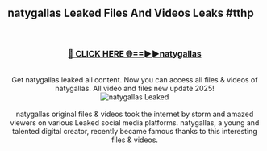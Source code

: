 ## natygallas Leaked Files And Videos Leaks #tthp
<br>
<div align="center">
<h3><a href="https://watchclip.my.id/natygallas" rel="nofollow">🔴 CLICK HERE 🌐==►►natygallas</a></h3>
<br>
Get natygallas leaked all content. Now you can access all files & videos of natygallas. All video and files new update 2025!
<br>
<a href="https://watchclip.my.id/natygallas" rel="nofollow" data-target="animated-image.originalLink"><img src="https://i.ibb.co.com/WyWwxjT/player-gif2.gif" alt="natygallas Leaked" style="max-width: 100%; display: inline-block;" data-target="animated-image.originalImage"></a>
<br><br>
natygallas original files & videos took the internet by storm and amazed viewers on various Leaked social media platforms. natygallas, a young and talented digital creator, recently became famous thanks to this interesting files & videos.
</div>
<br>